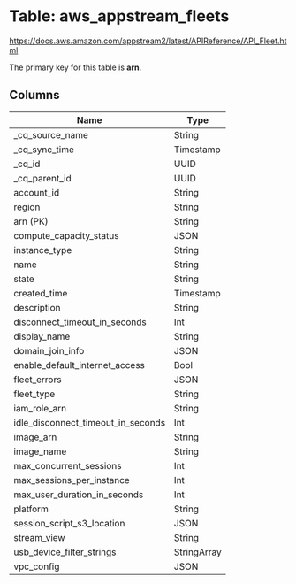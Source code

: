 # Table: aws_appstream_fleets

https://docs.aws.amazon.com/appstream2/latest/APIReference/API_Fleet.html

The primary key for this table is **arn**.



## Columns
| Name          | Type          |
| ------------- | ------------- |
|_cq_source_name|String|
|_cq_sync_time|Timestamp|
|_cq_id|UUID|
|_cq_parent_id|UUID|
|account_id|String|
|region|String|
|arn (PK)|String|
|compute_capacity_status|JSON|
|instance_type|String|
|name|String|
|state|String|
|created_time|Timestamp|
|description|String|
|disconnect_timeout_in_seconds|Int|
|display_name|String|
|domain_join_info|JSON|
|enable_default_internet_access|Bool|
|fleet_errors|JSON|
|fleet_type|String|
|iam_role_arn|String|
|idle_disconnect_timeout_in_seconds|Int|
|image_arn|String|
|image_name|String|
|max_concurrent_sessions|Int|
|max_sessions_per_instance|Int|
|max_user_duration_in_seconds|Int|
|platform|String|
|session_script_s3_location|JSON|
|stream_view|String|
|usb_device_filter_strings|StringArray|
|vpc_config|JSON|